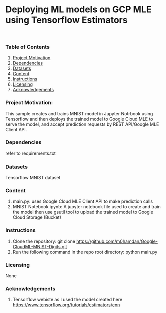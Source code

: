 # Deploying ML models on GCP MLE using Tensorflow Estimators
<br/>

### Table of Contents

1. [Project Motivation](#motivation)
2. [Dependencies](#depend)
3. [Datasets](#data)
4. [Content](#files)
5. [Instructions](#instructions)
6. [Licensing](#licensing)
7. [Acknowledgements](#ack)

### Project Motivation:<a name="motivation"></a>
This sample creates and trains MNIST model in Jupyter Notrbook using Tensorflow and then deploys the trained model to Google Cloud MLE to serve the model, and accept prediction requests by REST API/Google MLE Client API.

### Dependencies <a name="depend"></a>
refer to requirements.txt

### Datasets <a name="data"></a>
Tensorflow MNIST dataset

### Content <a name="files"></a>
1. main.py: uses Google Cloud MLE Client API to make prediction calls
2. MNIST Notebook.ipynb: A jupyter notebook file used to create and train the model then use gsutil tool to upload the trained model to Google Cloud Storage (Bucket)

### Instructions <a name="instructions"></a>
1. Clone the repository: git clone https://github.com/m0hamdan/Google-CloudML-MNIST-Digits.git 
2. Run the following command in the repo root directory: python main.py

### Licensing <a name="licensing"></a>
None

### Acknowledgements <a name="ack"></a>
1. Tensorflow webiste as I used the model created here https://www.tensorflow.org/tutorials/estimators/cnn



